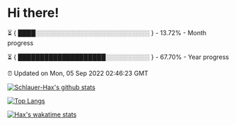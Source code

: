 # Hi there!

⏳ { ████░░░░░░░░░░░░░░░░░░░░░░░░░░ } - 13.72% - Month progress

⏳ { ████████████████████░░░░░░░░░░ } - 67.70% - Year progress

⏰ Updated on Mon, 05 Sep 2022 02:46:23 GMT


[![Schlauer-Hax's github stats](https://github-readme-stats.vercel.app/api?username=Schlauer-Hax&show_icons=true&theme=dark&count_private=true)](https://github.com/Schlauer-Hax)


[![Top Langs](https://github-readme-stats.vercel.app/api/top-langs/?username=Schlauer-Hax&layout=compact&theme=dark)](https://github.com/Schlauer-Hax?tab=repositories)


[![Hax's wakatime stats](https://github-readme-stats.vercel.app/api/wakatime?username=Hax&theme=dark)](https://wakatime.com/@Hax)

